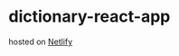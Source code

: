 # dictionary-react-app

hosted on <a href="https://hopeful-turing-07a78a.netlify.app/" rel="nofollow">Netlify</a>
